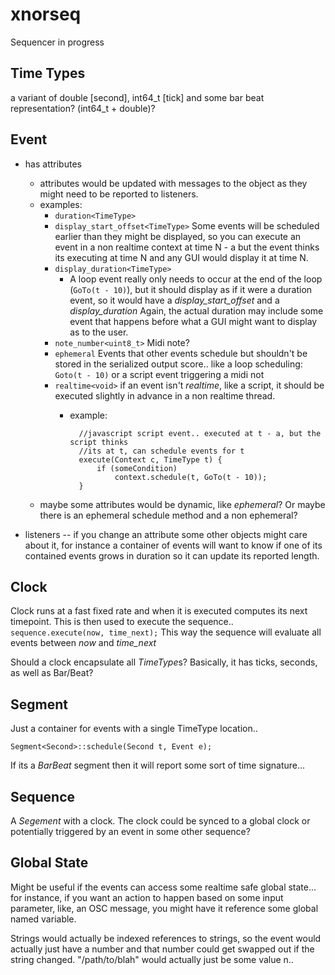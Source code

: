 xnorseq
=======

Sequencer in progress

Time Types
---
a variant of double [second], int64_t [tick] and some bar beat representation? (int64_t + double)?

Event
---
* has attributes
	* attributes would be updated with messages to the object as they might need
	to be reported to listeners.
	* examples:
		* `duration<TimeType>`
		* `display_start_offset<TimeType>`
		Some events will be scheduled earlier than they might be displayed, so you
		can execute an event in a non realtime context at time N - a but the event
		thinks its executing at time N and any GUI would display it at time N.
		* `display_duration<TimeType>`
			* A loop event really only needs to occur at the end of the loop
			(`GoTo(t - 10)`), but it should display as if it were a duration event, so
			it would have a *display_start_offset* and a *display_duration*
		Again, the actual duration may include some event that happens before what 
		a GUI might want to display as to the user.
		* `note_number<uint8_t>` Midi note?
		* `ephemeral` Events that other events schedule but shouldn't be stored in
		the serialized output score.. like a loop scheduling: `Goto(t - 10)` or a
		script event triggering a midi not
		* `realtime<void>` if an event isn't *realtime*, like a script, it should be executed slightly in advance in a non realtime thread.
			* example:

					//javascript script event.. executed at t - a, but the script thinks
					//its at t, can schedule events for t
					execute(Context c, TimeType t) {
						if (someCondition)
							context.schedule(t, GoTo(t - 10));
					}
	* maybe some attributes would be dynamic, like *ephemeral*? Or maybe there is an ephemeral schedule method and a non ephemeral?

* listeners -- if you change an attribute some other objects might care about
	it, for instance a container of events will want to know if one of its
	contained events grows in duration so it can update its reported length.

Clock
---
Clock runs at a fast fixed rate and when it is executed computes its next
timepoint.  This is then used to execute the sequence.. `sequence.execute(now, time_next);`
This way the sequence will evaluate all events between *now* and *time_next*

Should a clock encapsulate all *TimeType*s? Basically, it has ticks, seconds, as well as Bar/Beat?

Segment
---

Just a container for events with a single TimeType location..

`Segment<Second>::schedule(Second t, Event e);`

If its a *BarBeat* segment then it will report some sort of time signature...

Sequence
---

A *Segement* with a clock.  The clock could be synced to a global clock or potentially triggered by an event in some other sequence?

Global State
---
Might be useful if the events can access some realtime safe global state... for
instance, if you want an action to happen based on some input parameter, like,
an OSC message, you might have it reference some global named variable.

Strings would actually be indexed references to strings, so the event would
actually just have a number and that number could get swapped out if the string
changed.  "/path/to/blah" would actually just be some value n..
